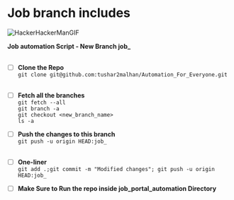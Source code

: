 # Job branch includes

![HackerHackerManGIF](https://user-images.githubusercontent.com/66706496/152695203-a83b61cd-9c57-4188-bb06-82f80e0cbc52.gif)


**Job automation Script - New Branch job_** </br></br>

* [ ] **Clone the Repo**</br>
`git clone git@github.com:tushar2malhan/Automation_For_Everyone.git`</br></br>


* [ ] **Fetch all the branches** </br>
  `git fetch --all`</br>
  `git branch -a `</br>
  `git checkout <new_branch_name>`</br>
  `ls -a`</br>

* [ ] **Push the changes to this branch**</br>
  `git push -u origin HEAD:job_`</br></br>


* [ ] **One-liner**</br>
  `git add .;git commit -m "Modified changes"; git push -u origin HEAD:job_`</br>

* [ ] **Make Sure to Run the repo inside job_portal_automation Directory**</br>
